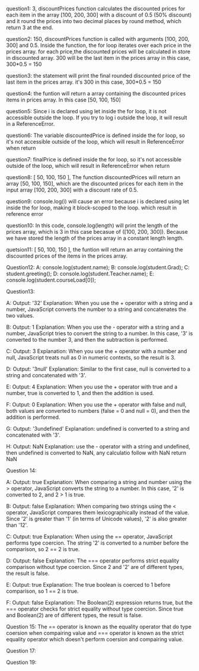 question1:
3, discountPrices function calculates the discounted prices for each item in the array [100, 200, 300] with a discount of 0.5 (50% discount) and it round the prices into two decimal places by round method, which return 3 at the end. 

question2:
150, discountPrices function is called with arguments [100, 200, 300] and 0.5.
Inside the function, the for loop iterates over each price in the prices array.
for each price,the discounted prices will be calculated in store in discounted array.
300 will be the last item in the prices array in this case, 300*0.5 = 150

question3:
the statement will print the final rounded discounted price of the last item in the prices array. it's 300 in this case, 300*0.5 = 150

question4:
the funtion will return a array containing the discounted prices items in prices array. In this case [50, 100, 150]

question5:
Since i is declared using let inside the for loop, it is not accessible outside the loop. If you try to log i outside the loop, it will result in a ReferenceError.

question6: 
The variable discountedPrice is defined inside the for loop, so it's not accessible outside of the loop, which will result in ReferenceError when return

question7:
finalPrice is defined inside the for loop, so it's not accessible outside of the loop, which will result in ReferenceError when return


question8:
[ 50, 100, 150 ], The function discountedPrices will return an array [50, 100, 150], which are the discounted prices for each item in the input array [100, 200, 300] with a discount rate of 0.5.

question9:
console.log(i) will cause an error because i is declared using let inside the for loop, making it block-scoped to the loop. which result in reference error

question10:
In this code, console.log(length) will print the length of the prices array, which is 3 in this case becasue of ([100, 200, 300]). Because we have stored the length of the prices array in a constant length length. 

quetsion11:
[ 50, 100, 150 ],  the funtion will return an array containing the discounted prices of the items in the prices array.

Question12:
A: console.log(student.name); 
B: console.log(student.Grad);
C: student.greeting(); 
D: console.log(student.Teacher.name);
E: console.log(student.courseLoad[0]); 

Question13:

A: Output: '32'
Explanation: When you use the + operator with a string and a number, JavaScript converts the number to a string and concatenates the two values.

B: Output: 1
Explanation: When you use the - operator with a string and a number, JavaScript tries to convert the string to a number. In this case, '3' is converted to the number 3, and then the subtraction is performed.

C: Output: 3
Explanation: When you use the + operator with a number and null, JavaScript treats null as 0 in numeric contexts, so the result is 3.

D: Output: '3null'
Explanation: Similar to the first case, null is converted to a string and concatenated with '3'.

E: Output: 4
Explanation: When you use the + operator with true and a number, true is converted to 1, and then the addition is used.


F: Output: 0
Explanation: When you use the + operator with false and null, both values are converted to numbers (false = 0 and null = 0), and then the addition is performed.

G: Output: '3undefined'
Explanation: undefined is converted to a string and concatenated with '3'.

H: Output: NaN
Explanation:  use the - operator with a string and undefined, then undefined is converted to NaN, any calculatio follow with NaN return NaN

Question 14:

A: Output: true
Explanation: When comparing a string and number using the > operator, JavaScript converts the string to a number. In this case, '2' is converted to 2, and 2 > 1 is true.

B: Output: false
Explanation: When comparing two strings using the < operator, JavaScript compares them lexicographically instead of the value. Since '2' is greater than '1' (in terms of Unicode values), '2' is also greater than '12'.

C: Output: true
Explanation: When using the == operator, JavaScript performs type coercion. The string '2' is converted to a number before the comparison, so 2 == 2 is true.

D: Output: false
Explanation: The === operator performs strict equality comparison without type coercion. Since 2 and '2' are of different types, the result is false.

E: Output: true
Explanation: The true boolean is coerced to 1 before comparison, so 1 == 2 is true.

F: Output: false
Explanation: The Boolean(2) expression returns true, but the === operator checks for strict equality without type coercion. Since true and Boolean(2) are of different types, the result is false.

Question 15: 
The == operator is known as the equality operator that do type coersion when compairing value and  === operator is known as the strict equality operator which doesn't perform coersion and compairing value. 

Question 17:

Question 19:




